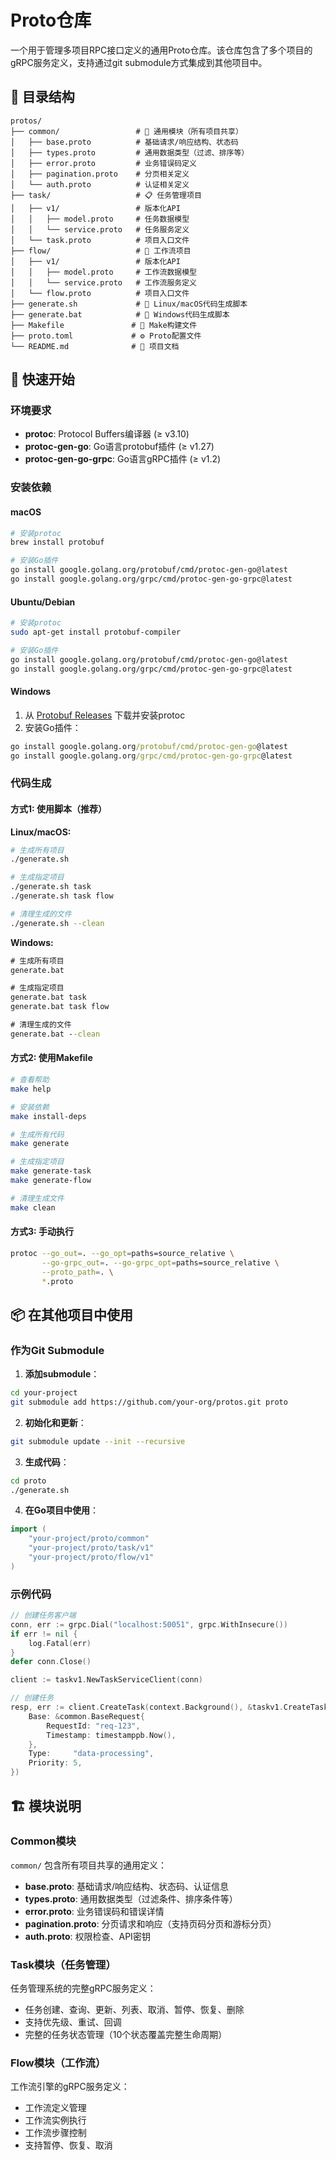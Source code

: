 # Proto仓库

一个用于管理多项目RPC接口定义的通用Proto仓库。该仓库包含了多个项目的gRPC服务定义，支持通过git submodule方式集成到其他项目中。

## 📁 目录结构

```
protos/
├── common/                 # 🔄 通用模块（所有项目共享）
│   ├── base.proto          # 基础请求/响应结构、状态码
│   ├── types.proto         # 通用数据类型（过滤、排序等）
│   ├── error.proto         # 业务错误码定义
│   ├── pagination.proto    # 分页相关定义
│   └── auth.proto          # 认证相关定义
├── task/                   # 📋 任务管理项目
│   ├── v1/                 # 版本化API
│   │   ├── model.proto     # 任务数据模型
│   │   └── service.proto   # 任务服务定义
│   └── task.proto          # 项目入口文件
├── flow/                   # 🔄 工作流项目
│   ├── v1/                 # 版本化API
│   │   ├── model.proto     # 工作流数据模型
│   │   └── service.proto   # 工作流服务定义
│   └── flow.proto          # 项目入口文件
├── generate.sh             # 🔨 Linux/macOS代码生成脚本
├── generate.bat            # 🔨 Windows代码生成脚本
├── Makefile               # 🔨 Make构建文件
├── proto.toml             # ⚙️ Proto配置文件
└── README.md              # 📖 项目文档
```

## 🚀 快速开始

### 环境要求

- **protoc**: Protocol Buffers编译器 (≥ v3.10)
- **protoc-gen-go**: Go语言protobuf插件 (≥ v1.27)
- **protoc-gen-go-grpc**: Go语言gRPC插件 (≥ v1.2)

### 安装依赖

#### macOS
```bash
# 安装protoc
brew install protobuf

# 安装Go插件
go install google.golang.org/protobuf/cmd/protoc-gen-go@latest
go install google.golang.org/grpc/cmd/protoc-gen-go-grpc@latest
```

#### Ubuntu/Debian
```bash
# 安装protoc
sudo apt-get install protobuf-compiler

# 安装Go插件
go install google.golang.org/protobuf/cmd/protoc-gen-go@latest
go install google.golang.org/grpc/cmd/protoc-gen-go-grpc@latest
```

#### Windows
1. 从 [Protobuf Releases](https://github.com/protocolbuffers/protobuf/releases) 下载并安装protoc
2. 安装Go插件：
```cmd
go install google.golang.org/protobuf/cmd/protoc-gen-go@latest
go install google.golang.org/grpc/cmd/protoc-gen-go-grpc@latest
```

### 代码生成

#### 方式1: 使用脚本（推荐）

**Linux/macOS:**
```bash
# 生成所有项目
./generate.sh

# 生成指定项目
./generate.sh task
./generate.sh task flow

# 清理生成的文件
./generate.sh --clean
```

**Windows:**
```cmd
# 生成所有项目
generate.bat

# 生成指定项目
generate.bat task
generate.bat task flow

# 清理生成的文件
generate.bat --clean
```

#### 方式2: 使用Makefile

```bash
# 查看帮助
make help

# 安装依赖
make install-deps

# 生成所有代码
make generate

# 生成指定项目
make generate-task
make generate-flow

# 清理生成文件
make clean
```

#### 方式3: 手动执行

```bash
protoc --go_out=. --go_opt=paths=source_relative \
       --go-grpc_out=. --go-grpc_opt=paths=source_relative \
       --proto_path=. \
       *.proto
```

## 📦 在其他项目中使用

### 作为Git Submodule

1. **添加submodule**：
```bash
cd your-project
git submodule add https://github.com/your-org/protos.git proto
```

2. **初始化和更新**：
```bash
git submodule update --init --recursive
```

3. **生成代码**：
```bash
cd proto
./generate.sh
```

4. **在Go项目中使用**：
```go
import (
    "your-project/proto/common"
    "your-project/proto/task/v1"
    "your-project/proto/flow/v1"
)
```

### 示例代码

```go
// 创建任务客户端
conn, err := grpc.Dial("localhost:50051", grpc.WithInsecure())
if err != nil {
    log.Fatal(err)
}
defer conn.Close()

client := taskv1.NewTaskServiceClient(conn)

// 创建任务
resp, err := client.CreateTask(context.Background(), &taskv1.CreateTaskRequest{
    Base: &common.BaseRequest{
        RequestId: "req-123",
        Timestamp: timestamppb.Now(),
    },
    Type:     "data-processing",
    Priority: 5,
})
```

## 🏗️ 模块说明

### Common模块
`common/` 包含所有项目共享的通用定义：
- **base.proto**: 基础请求/响应结构、状态码、认证信息
- **types.proto**: 通用数据类型（过滤条件、排序条件等）
- **error.proto**: 业务错误码和错误详情
- **pagination.proto**: 分页请求和响应（支持页码分页和游标分页）
- **auth.proto**: 权限检查、API密钥

### Task模块（任务管理）
任务管理系统的完整gRPC服务定义：
- 任务创建、查询、更新、列表、取消、暂停、恢复、删除
- 支持优先级、重试、回调
- 完整的任务状态管理（10个状态覆盖完整生命周期）

### Flow模块（工作流）
工作流引擎的gRPC服务定义：
- 工作流定义管理
- 工作流实例执行
- 工作流步骤控制
- 支持暂停、恢复、取消